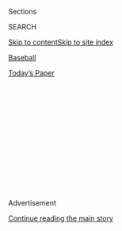 <div id="app">

<div>

<div>

<div>

<div class="NYTAppHideMasthead css-1q2w90k e1suatyy0">

<div class="section css-ui9rw0 e1suatyy2">

<div class="css-eph4ug er09x8g0">

<div class="css-6n7j50">

</div>

<span class="css-1dv1kvn">Sections</span>

<div class="css-10488qs">

<span class="css-1dv1kvn">SEARCH</span>

</div>

[Skip to content](#site-content)[Skip to site
index](#site-index)

</div>

<div id="masthead-section-label" class="css-1wr3we4 eaxe0e00">

[Baseball](https://www.nytimes3xbfgragh.onion/section/sports/baseball)

</div>

<div class="css-10698na e1huz5gh0">

</div>

</div>

<div id="masthead-bar-one" class="section hasLinks css-15hmgas e1csuq9d3">

<div class="css-uqyvli e1csuq9d0">

</div>

<div class="css-1uqjmks e1csuq9d1">

</div>

<div class="css-9e9ivx">

[](https://myaccount.nytimes3xbfgragh.onion/auth/login?response_type=cookie&client_id=vi)

</div>

<div class="css-1bvtpon e1csuq9d2">

[Today’s
Paper](https://www.nytimes3xbfgragh.onion/section/todayspaper)

</div>

</div>

</div>

</div>

<div data-aria-hidden="false">

<div id="site-content" data-role="main">

<div>

<div class="css-1aor85t" style="opacity:0.000000001;z-index:-1;visibility:hidden">

<div class="css-1hqnpie">

<div class="css-epjblv">

<span class="css-17xtcya">[Baseball](/section/sports/baseball)</span><span class="css-x15j1o">|</span><span class="css-fwqvlz">Aaron
Judge Is Nearly Unstoppable. He Thinks He Can Be
Better.</span>

</div>

<div class="css-k008qs">

<div class="css-1iwv8en">

<span class="css-18z7m18"></span>

<div>

</div>

</div>

<span class="css-1n6z4y">https://nyti.ms/3fqxGBx</span>

<div class="css-1705lsu">

<div class="css-4xjgmj">

<div class="css-4skfbu" data-role="toolbar" data-aria-label="Social Media Share buttons, Save button, and Comments Panel with current comment count" data-testid="share-tools">

  - 
  - 
  - 
  - 
    
    <div class="css-6n7j50">
    
    </div>

  - 

</div>

</div>

</div>

</div>

</div>

</div>

<div id="NYT_TOP_BANNER_REGION" class="css-13pd83m">

</div>

<div id="top-wrapper" class="css-1sy8kpn">

<div id="top-slug" class="css-l9onyx">

Advertisement

</div>

[Continue reading the main
story](#after-top)

<div class="ad top-wrapper" style="text-align:center;height:100%;display:block;min-height:250px">

<div id="top" class="place-ad" data-position="top" data-size-key="top">

</div>

</div>

<div id="after-top">

</div>

</div>

<div>

<div id="sponsor-wrapper" class="css-1hyfx7x">

<div id="sponsor-slug" class="css-19vbshk">

Supported by

</div>

[Continue reading the main
story](#after-sponsor)

<div id="sponsor" class="ad sponsor-wrapper" style="text-align:center;height:100%;display:block">

</div>

<div id="after-sponsor">

</div>

</div>

<div class="css-186x18t">

</div>

<div class="css-1vkm6nb ehdk2mb0">

# Aaron Judge Is Nearly Unstoppable. He Thinks He Can Be Better.

</div>

Judge hit home runs in five consecutive games entering Monday night’s
action, and he did it without one of his favorite tools: the video
replay room.

<div class="css-79elbk" data-testid="photoviewer-wrapper">

<div class="css-z3e15g" data-testid="photoviewer-wrapper-hidden">

</div>

<div class="css-1a48zt4 ehw59r15" data-testid="photoviewer-children">

![<span class="css-16f3y1r e13ogyst0" data-aria-hidden="true">“We don’t
have the video like we usually do. But now it’s just us, using your
teammates’ eyes and your own eyes, and just talking some baseball,”
Aaron Judge
said.</span><span class="css-cnj6d5 e1z0qqy90" itemprop="copyrightHolder"><span class="css-1ly73wi e1tej78p0">Credit...</span><span><span>Al
Bello/Getty
Images</span></span></span>](https://static01.graylady3jvrrxbe.onion/images/2020/08/03/sports/03yankees-1/merlin_175181169_127d39c2-665c-4eed-bb0c-1efbaaa25cf4-articleLarge.jpg?quality=75&auto=webp&disable=upscale)

</div>

</div>

<div class="css-18e8msd">

<div class="css-vp77d3 epjyd6m0">

<div class="css-hus3qt ey68jwv0" data-aria-hidden="true">

[![James
Wagner](https://static01.graylady3jvrrxbe.onion/images/2018/06/13/multimedia/author-james-wagner/author-james-wagner-thumbLarge.jpg
"James Wagner")](https://www.nytimes3xbfgragh.onion/by/james-wagner)

</div>

<div class="css-1baulvz">

By [<span class="css-1baulvz last-byline" itemprop="name">James
Wagner</span>](https://www.nytimes3xbfgragh.onion/by/james-wagner)

</div>

</div>

  - 
    
    <div class="css-ld3wwf e16638kd2">
    
    Published Aug. 3, 2020Updated Aug. 4, 2020,
    <span class="css-epvm6">10:39 a.m.
    ET</span>
    
    </div>

  - 
    
    <div class="css-4xjgmj">
    
    <div class="css-pvvomx" data-role="toolbar" data-aria-label="Social Media Share buttons, Save button, and Comments Panel with current comment count" data-testid="share-tools">
    
      - 
      - 
      - 
      - 
        
        <div class="css-6n7j50">
        
        </div>
    
      - 
    
    </div>
    
    </div>

</div>

</div>

<div class="section meteredContent css-1r7ky0e" name="articleBody" itemprop="articleBody">

<div class="css-1fanzo5 StoryBodyCompanionColumn">

<div class="css-53u6y8">

Six home runs over five games is more than enough proof that a batter is
locked in at the plate. But the Yankees star outfielder Aaron Judge,
perhaps guided by humility or a constant search for perfection, insisted
it was not.

After blasting two more home runs on Sunday, including a two-run shot in
a 9-7 win over the Boston Red Sox, Judge said he was still searching for
that final bit of comfort while hitting. Baseball, after all, is a sport
of daily failure.

“Locked in for me is if I’m going 5 for 5 every night,” he said. “I
still got out a couple times and chased a couple pitches. So there’s
some times where I’m not really locked in.”

</div>

</div>

<div class="css-1fanzo5 StoryBodyCompanionColumn">

<div class="css-53u6y8">

Those around him, though, felt otherwise.

“There’s a reason he almost won the M.V.P., and he’s in a groove right
now,” said Yankees first baseman Luke Voit, referring to the award Judge
narrowly missed out on in 2017. “I’m excited to see what he can do in 60
games this year with how he’s raking right now. He’s a guy you don’t
want to take your eyes off when he’s hitting.”

</div>

</div>

<div class="css-cfo9c3">

</div>

<div class="css-1fanzo5 StoryBodyCompanionColumn">

<div class="css-53u6y8">

Had the Major League Baseball season started as planned on March 26,
Judge would not have been on the field, still [recuperating from an
injury](https://www.nytimes3xbfgragh.onion/2020/03/06/sports/baseball/aaron-judge-yankees.html).
He fractured his rib during a play in the outfield in September, which
led to a partially collapsed lung. He fought through some lingering
discomfort in his side and shoulder the rest of the season, the playoffs
and throughout the off-season.

The fracture, however, was not identified until spring training, after
nearly a dozen tests. So while the start of the M.L.B. season was
delayed for four months because of the coronavirus pandemic, Judge used
the extra time to recover. When he was cleared by doctors just before
summer workouts began on July 4, it “lit another fuse” for Judge,
Manager Aaron Boone said.

Injuries have kept Judge off the field for parts of the previous two
seasons. He missed 45 games in 2018 after a pitch fractured his wrist
and was out for [54 games last
year](https://www.nytimes3xbfgragh.onion/2019/06/21/sports/aaron-judge-yankees.html)
with an oblique strain. He still hit 27 home runs with an
on-base-plus-slugging percentage over .900 in each of those seasons.

“He’s really on a mission right now,” Boone said. “When he got that
clean bill of health right before summer camp started and started
ramping up, there’s just been an intensity level and an energy level to
the work. He’s just a great player that you can tell is feeling really
good.”

</div>

</div>

<div class="css-1fanzo5 StoryBodyCompanionColumn">

<div class="css-53u6y8">

Entering Monday’s 6-3 win over the Philadelphia Phillies, who had not
played since July 26 because of [the ripple effects of the Miami
Marlins’ coronavirus
outbreak](https://www.nytimes3xbfgragh.onion/2020/07/29/sports/baseball/yankees-schedule.html),
no one in baseball had more home runs (six) or runs batted in (14) or
was hitting the ball harder (an [average exit
velocity](https://baseballsavant.mlb.com/leaderboard/statcast?type=batter&year=2020&position=&team=&min=q&sort=6&sortDir=asc)
of 98.3 miles per hour) than Judge. He was on a pace to smash 45 home
runs this season — which would amount to (a very unrealistic) 122 over a
normal 162-game season.

Judge accomplished all of this without one of his favorite hitting
tools: in-game video. Because of [M.L.B.’s health and safety
protocols](https://www.nytimes3xbfgragh.onion/2020/06/24/sports/baseball/mlb-coronavirus-rules.html)
for this season, the replay review room at each stadium is closed to
players and coaches at all times to ensure social distancing and to keep
them isolated from other personnel. (After the Houston Astros’ cheating
scandal, M.L.B. and the players’ union [have worked on new
rules](https://www.nytimes3xbfgragh.onion/2020/02/24/sports/baseball/astros-cheating-scandal.html)
governing these rooms.)

During games in past years, Judge said that he, like many other players,
would run to that room after an at-bat to check his swing or the pitch
he swung at or — in his words — slam his fist down and get mad at
himself. But now after he makes an out, Judge turns to his companions in
the dugout for their feedback. He said it might even be more helpful
than the video that has become so prevalent in modern baseball.

</div>

</div>

<div class="css-79elbk" data-testid="photoviewer-wrapper">

<div class="css-z3e15g" data-testid="photoviewer-wrapper-hidden">

</div>

<div class="css-1a48zt4 ehw59r15" data-testid="photoviewer-children">

![<span class="css-16f3y1r e13ogyst0" data-aria-hidden="true">Judge said
Giancarlo Stanton, right, had offered him some hitting tips while
carpooling.</span><span class="css-cnj6d5 e1z0qqy90" itemprop="copyrightHolder"><span class="css-1ly73wi e1tej78p0">Credit...</span><span>John
Minchillo/Associated
Press</span></span>](https://static01.graylady3jvrrxbe.onion/images/2020/08/03/sports/03yankees-2/merlin_175268655_aac6aa9e-008c-40f2-9979-55456a798ecd-articleLarge.jpg?quality=75&auto=webp&disable=upscale)

</div>

</div>

<div class="css-1fanzo5 StoryBodyCompanionColumn">

<div class="css-53u6y8">

“This is kind of taking us back to the travel ball days,” Judge said.

Case in point: Judge, 28, said he was riding home with his fellow
Yankees slugger Giancarlo Stanton, who is also off to a resounding start
after an [injury-marred 2019
season](https://www.nytimes3xbfgragh.onion/2019/09/18/sports/baseball/giancarlo-stanton-yankees.html),
after a recent game and mentioned how he was not hitting some breaking
balls properly. Stanton offered a small tip — keep your head down a
click longer — which Judge said proved fairly useful.

“We don’t have the video like we usually do,” Judge said. “But now it’s
just us, using your teammates’ eyes and your own eyes, and just talking
some baseball.”

(Players and coaches can still watch video on M.L.B.-supplied tablets,
but not real-time footage from a live game since the content is loaded
only before or after games.)

</div>

</div>

<div class="css-1fanzo5 StoryBodyCompanionColumn">

<div class="css-53u6y8">

Judge has a few factors working in his favor, too: After starting the
season against the defending champion Washington Nationals, the Yankees
have faced two opponents (the Baltimore Orioles and the Red Sox) with
poor pitching, and he is sandwiched in the lineup between other talented
hitters — the 2019 All-Star infielders D.J. LeMahieu and Gleyber Torres,
and Stanton.

After possessing M.L.B.’s highest-scoring offense last season, the 8-1
Yankees are off to a similar start this year. Judge said he was simply
trying to do his part. He more than has: Five of his six home runs have
given the Yankees the lead. Entering Monday night’s game, he had homered
in five straight games — the first Yankee to do so since Alex Rodriguez
in 2007.

Judge did not extend that streak on Monday against the Phillies, but he
went 2 for 4 — raising his season average to .314 — in support of ace
Gerrit Cole, who allowed one run over six innings in his home debut as a
Yankee. Gio Urshela had a pivotal three-run homer in the sixth inning.

“For me, right now, it’s about not missing my pitch,” Judge said after
Sunday’s game. “Pitchers are making really good pitches and hitting
their corners. But when there’s times they leave one over the plate,
I’ve got to do some damage on it. Fortunately enough, I’ve been able
to do that.”

</div>

</div>

<div>

</div>

</div>

<div>

</div>

<div>

</div>

<div>

</div>

<div>

<div id="bottom-wrapper" class="css-1ede5it">

<div id="bottom-slug" class="css-l9onyx">

Advertisement

</div>

[Continue reading the main
story](#after-bottom)

<div id="bottom" class="ad bottom-wrapper" style="text-align:center;height:100%;display:block;min-height:90px">

</div>

<div id="after-bottom">

</div>

</div>

</div>

</div>

</div>

## Site Index

<div>

</div>

## Site Information Navigation

  - [© <span>2020</span> <span>The New York Times
    Company</span>](https://help.nytimes3xbfgragh.onion/hc/en-us/articles/115014792127-Copyright-notice)

<!-- end list -->

  - [NYTCo](https://www.nytco.com/)
  - [Contact
    Us](https://help.nytimes3xbfgragh.onion/hc/en-us/articles/115015385887-Contact-Us)
  - [Work with us](https://www.nytco.com/careers/)
  - [Advertise](https://nytmediakit.com/)
  - [T Brand Studio](http://www.tbrandstudio.com/)
  - [Your Ad
    Choices](https://www.nytimes3xbfgragh.onion/privacy/cookie-policy#how-do-i-manage-trackers)
  - [Privacy](https://www.nytimes3xbfgragh.onion/privacy)
  - [Terms of
    Service](https://help.nytimes3xbfgragh.onion/hc/en-us/articles/115014893428-Terms-of-service)
  - [Terms of
    Sale](https://help.nytimes3xbfgragh.onion/hc/en-us/articles/115014893968-Terms-of-sale)
  - [Site
    Map](https://spiderbites.nytimes3xbfgragh.onion)
  - [Help](https://help.nytimes3xbfgragh.onion/hc/en-us)
  - [Subscriptions](https://www.nytimes3xbfgragh.onion/subscription?campaignId=37WXW)

</div>

</div>

</div>

</div>
